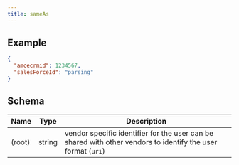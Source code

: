 ```yaml
---
title: sameAs
---
```

## Example



```json
{
  "amcecrmid": 1234567,
  "salesForceId": "parsing"
}
```

## Schema

| Name | Type | Description |
|---|---|---|
| (root) | string | vendor specific identifier for the user can be shared with other vendors to identify the user format (`uri`) |

